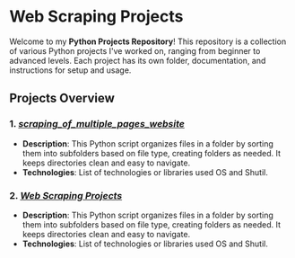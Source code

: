 # Web Scraping Projects

Welcome to my **Python Projects Repository**! This repository is a collection of various Python projects I've worked on, ranging from beginner to advanced levels. Each project has its own folder, documentation, and instructions for setup and usage.

## Projects Overview

### 1. [*scraping_of_multiple_pages_website*](https://github.com/Wasiu-lab/Python-Projects/blob/main/Web%20Scraping%20Projects/project_scraping_of_multiple_pages_website.py)
   - **Description**: This Python script organizes files in a folder by sorting them into subfolders based on file type, creating folders as needed. It keeps directories clean and easy to navigate.
   - **Technologies**: List of technologies or libraries used OS and Shutil.
### 2. [*Web Scraping Projects*](https://github.com/Wasiu-lab/Python-Projects/tree/main/Web%20Scraping%20Projects)
   - **Description**: This Python script organizes files in a folder by sorting them into subfolders based on file type, creating folders as needed. It keeps directories clean and easy to navigate.
   - **Technologies**: List of technologies or libraries used OS and Shutil.



